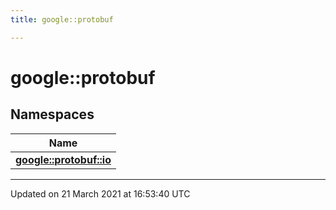 ```yaml
---
title: google::protobuf

---
```


# google::protobuf

## Namespaces

| Name           |
| -------------- |
| **[google::protobuf::io](/engine/Namespaces/namespacegoogle_1_1protobuf_1_1io/)**  |






-------------------------------

Updated on 21 March 2021 at 16:53:40 UTC